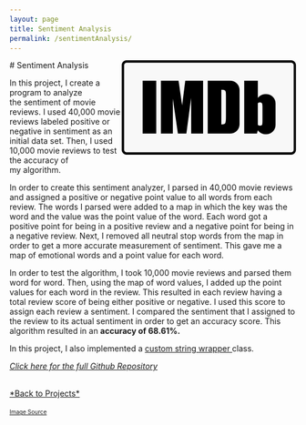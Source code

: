 ```yaml
---
layout: page
title: Sentiment Analysis
permalink: /sentimentAnalysis/
---
```

<img align="right" src="/assets/IMDB.jpeg">
# Sentiment Analysis 

In this project, I create a program to analyze <br> the sentiment of movie reviews. I used 40,000 movie reviews labeled positive or negative in sentiment as an initial data set. Then, I used 10,000 movie reviews to test the accuracy of <br>my algorithm.

In order to create this sentiment analyzer, I parsed in 40,000 movie reviews and assigned a positive or negative point value to all words from each review. The words I parsed were added to a map in which the key was the word and the value was the point value of the word. Each word got a positive point for being in a positive review and a negative point for being in a negative  review. Next, I removed all neutral stop words from the map in order to get a more accurate measurement of sentiment. This gave me a map of emotional words and a point value for each word.

In order to test the algorithm, I took 10,000 movie reviews and parsed them word for word. Then, using the map of word values, I added up the point values for each word in the review. This resulted in each review having a total review score of being either positive or negative. I used this score to assign each review a sentiment. I compared the sentiment that I assigned to the review to its actual sentiment in order to get an accuracy score. This algorithm resulted in an **accuracy of 68.61%.**

In this project, I also implemented a <a href="https://github.com/leongkkevin/sentimentAnalyzer/blob/master/DSString.h">custom string wrapper </a>class.

<a href="https://github.com/leongkkevin/sentimentAnalyzer">*Click here for the full Github Repository*</a>

<br>
<a href="{{site.baseurl}}/projectPage.html">*Back to Projects*</a>

<font size="1"><a href="https://www.imdb.com/pressroom/brand-guidelines/">Image Source</a></font>